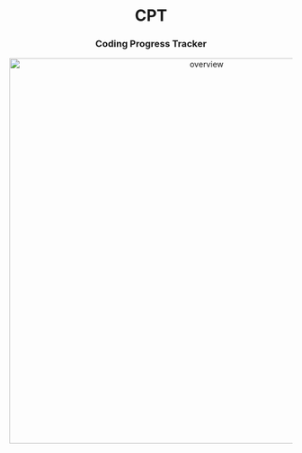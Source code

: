 <h1 align="center">CPT</h1>
<h3 align="center">Coding Progress Tracker</h3>
<p align="center">
<img width="686" alt="overview" src="https://user-images.githubusercontent.com/117884284/228335310-f1ce5871-b1f6-434b-99ba-914a1ec444c1.png" />
</p>
